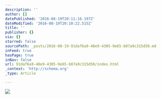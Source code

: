 ```yaml
---
description: ''
author: []
datePublished: '2016-08-19T20:11:16.197Z'
dateModified: '2016-08-19T20:10:22.515Z'
title: ''
publisher: {}
via: {}
starred: false
sourcePath: _posts/2016-08-19-91daf6a9-48e9-4305-9e65-b07a9c315d50.md
inFeed: true
hasPage: true
inNav: false
url: 91daf6a9-48e9-4305-9e65-b07a9c315d50/index.html
_context: 'http://schema.org'
_type: Article

---
```

![](https://the-grid-user-content.s3-us-west-2.amazonaws.com/783ab8b8-21ec-4d9a-9dad-c6ff8542a520.jpg)